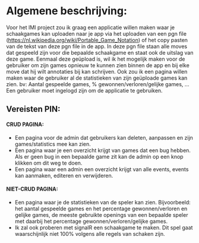 # Algemene beschrijving:
Voor het IMI project zou ik graag een applicatie willen maken 
waar je schaakgames kan uploaden naar je app via het uploaden van
een pgn file (https://nl.wikipedia.org/wiki/Portable_Game_Notation) 
of het copy pasten van de tekst van deze pgn file in de app.
In deze pgn file staan alle moves dat gespeeld zijn voor die bepaalde
schaakgame en staat ook de uitslag van deze game. 
Eenmaal deze geüpload is, wil ik het mogelijk maken voor de
gebruiker om zijn games opnieuw te kunnen zien binnen de app en bij elke 
move dat hij wilt annotaties bij kan schrijven. Ook zou ik een pagina
willen maken waar de gebruiker al de statistieken van zijn geüploade games
kan zien. bv: Aantal gespeelde games, % gewonnen/verloren/gelijke games, ...
Een gebruiker moet ingelogd zijn om de applicatie te gebruiken.


## Vereisten PIN:
#### CRUD PAGINA:
 * Een pagina voor de admin dat gebruikers kan deleten, aanpassen en zijn games/statistics mee kan zien.
 * Een pagina waar je een overzicht krijgt van games dat een bug hebben. Als er geen bug in een bepaalde 
 game zit kan de admin op een knop klikken om dit weg te doen.
 * Een pagina waar een admin een overzicht krijgt van alle events, events kan aanmaken, editeren en verwijderen.
 
#### NIET-CRUD PAGINA:
 * Een pagina waar je de statistieken van de speler kan zien. Bijvoorbeeld: het aantal gespeelde games en 
 het percentage gewonnen/verloren en  gelijke games, de meeste gebruikte openings van een bepaalde speler 
 met daarbij het percentage gewonnen/verloren/gelijke games.
 * Ik zal ook proberen met signalR een schaakgame te maken. Dit spel gaat waarschijnlijk niet 100% volgens alle regels
 van schaken zijn.
